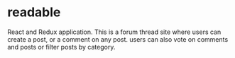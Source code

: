 # readable
React and Redux application.  This is a forum thread site where users can create a post, or a comment on any post. users can also vote on comments and posts or filter posts by category.
